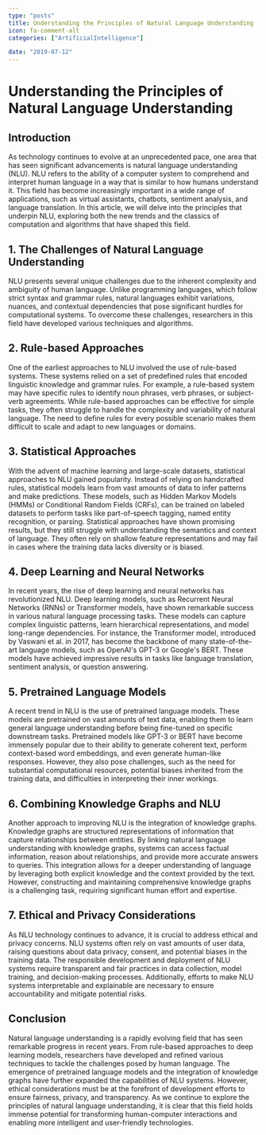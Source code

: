 ```yaml
---
type: "posts"
title: Understanding the Principles of Natural Language Understanding
icon: fa-comment-alt
categories: ["ArtificialIntelligence"]

date: "2019-07-12"
---
```




# Understanding the Principles of Natural Language Understanding

## Introduction

As technology continues to evolve at an unprecedented pace, one area that has seen significant advancements is natural language understanding (NLU). NLU refers to the ability of a computer system to comprehend and interpret human language in a way that is similar to how humans understand it. This field has become increasingly important in a wide range of applications, such as virtual assistants, chatbots, sentiment analysis, and language translation. In this article, we will delve into the principles that underpin NLU, exploring both the new trends and the classics of computation and algorithms that have shaped this field.

## 1. The Challenges of Natural Language Understanding

NLU presents several unique challenges due to the inherent complexity and ambiguity of human language. Unlike programming languages, which follow strict syntax and grammar rules, natural languages exhibit variations, nuances, and contextual dependencies that pose significant hurdles for computational systems. To overcome these challenges, researchers in this field have developed various techniques and algorithms.

## 2. Rule-based Approaches

One of the earliest approaches to NLU involved the use of rule-based systems. These systems relied on a set of predefined rules that encoded linguistic knowledge and grammar rules. For example, a rule-based system may have specific rules to identify noun phrases, verb phrases, or subject-verb agreements. While rule-based approaches can be effective for simple tasks, they often struggle to handle the complexity and variability of natural language. The need to define rules for every possible scenario makes them difficult to scale and adapt to new languages or domains.

## 3. Statistical Approaches

With the advent of machine learning and large-scale datasets, statistical approaches to NLU gained popularity. Instead of relying on handcrafted rules, statistical models learn from vast amounts of data to infer patterns and make predictions. These models, such as Hidden Markov Models (HMMs) or Conditional Random Fields (CRFs), can be trained on labeled datasets to perform tasks like part-of-speech tagging, named entity recognition, or parsing. Statistical approaches have shown promising results, but they still struggle with understanding the semantics and context of language. They often rely on shallow feature representations and may fail in cases where the training data lacks diversity or is biased.

## 4. Deep Learning and Neural Networks

In recent years, the rise of deep learning and neural networks has revolutionized NLU. Deep learning models, such as Recurrent Neural Networks (RNNs) or Transformer models, have shown remarkable success in various natural language processing tasks. These models can capture complex linguistic patterns, learn hierarchical representations, and model long-range dependencies. For instance, the Transformer model, introduced by Vaswani et al. in 2017, has become the backbone of many state-of-the-art language models, such as OpenAI's GPT-3 or Google's BERT. These models have achieved impressive results in tasks like language translation, sentiment analysis, or question answering.

## 5. Pretrained Language Models

A recent trend in NLU is the use of pretrained language models. These models are pretrained on vast amounts of text data, enabling them to learn general language understanding before being fine-tuned on specific downstream tasks. Pretrained models like GPT-3 or BERT have become immensely popular due to their ability to generate coherent text, perform context-based word embeddings, and even generate human-like responses. However, they also pose challenges, such as the need for substantial computational resources, potential biases inherited from the training data, and difficulties in interpreting their inner workings.

## 6. Combining Knowledge Graphs and NLU

Another approach to improving NLU is the integration of knowledge graphs. Knowledge graphs are structured representations of information that capture relationships between entities. By linking natural language understanding with knowledge graphs, systems can access factual information, reason about relationships, and provide more accurate answers to queries. This integration allows for a deeper understanding of language by leveraging both explicit knowledge and the context provided by the text. However, constructing and maintaining comprehensive knowledge graphs is a challenging task, requiring significant human effort and expertise.

## 7. Ethical and Privacy Considerations

As NLU technology continues to advance, it is crucial to address ethical and privacy concerns. NLU systems often rely on vast amounts of user data, raising questions about data privacy, consent, and potential biases in the training data. The responsible development and deployment of NLU systems require transparent and fair practices in data collection, model training, and decision-making processes. Additionally, efforts to make NLU systems interpretable and explainable are necessary to ensure accountability and mitigate potential risks.

## Conclusion

Natural language understanding is a rapidly evolving field that has seen remarkable progress in recent years. From rule-based approaches to deep learning models, researchers have developed and refined various techniques to tackle the challenges posed by human language. The emergence of pretrained language models and the integration of knowledge graphs have further expanded the capabilities of NLU systems. However, ethical considerations must be at the forefront of development efforts to ensure fairness, privacy, and transparency. As we continue to explore the principles of natural language understanding, it is clear that this field holds immense potential for transforming human-computer interactions and enabling more intelligent and user-friendly technologies.